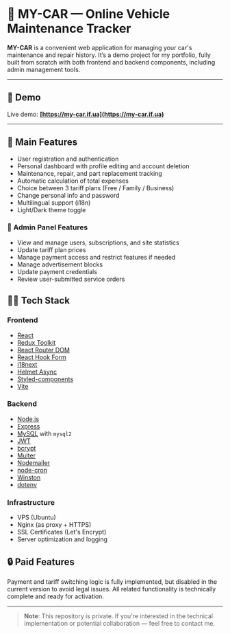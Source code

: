 # 🚗 MY-CAR — Online Vehicle Maintenance Tracker

**MY-CAR** is a convenient web application for managing your car's maintenance and repair history. It’s a demo project for my portfolio, fully built from scratch with both frontend and backend components, including admin management tools.

---

## 🔗 Demo

Live demo: **[https://my-car.if.ua](https://my-car.if.ua)**  

---

## 🧰 Main Features

- User registration and authentication
- Personal dashboard with profile editing and account deletion
- Maintenance, repair, and part replacement tracking
- Automatic calculation of total expenses
- Choice between 3 tariff plans (Free / Family / Business)
- Change personal info and password
- Multilingual support (i18n)
- Light/Dark theme toggle

### 🔧 Admin Panel Features

- View and manage users, subscriptions, and site statistics
- Update tariff plan prices
- Manage payment access and restrict features if needed
- Manage advertisement blocks
- Update payment credentials
- Review user-submitted service orders

## 👨‍💻 Tech Stack

### Frontend
- [React](https://reactjs.org/)
- [Redux Toolkit](https://redux-toolkit.js.org/)
- [React Router DOM](https://reactrouter.com/)
- [React Hook Form](https://react-hook-form.com/)
- [i18next](https://www.i18next.com/)
- [Helmet Async](https://github.com/staylor/react-helmet-async)
- [Styled-components](https://styled-components.com/)
- [Vite](https://vitejs.dev/)

### Backend
- [Node.js](https://nodejs.org/)
- [Express](https://expressjs.com/)
- [MySQL](https://www.mysql.com/) with `mysql2`
- [JWT](https://jwt.io/)
- [bcrypt](https://github.com/kelektiv/node.bcrypt.js)
- [Multer](https://github.com/expressjs/multer)
- [Nodemailer](https://nodemailer.com/)
- [node-cron](https://github.com/kelektiv/node-cron)
- [Winston](https://github.com/winstonjs/winston)
- [dotenv](https://github.com/motdotla/dotenv)

### Infrastructure
- VPS (Ubuntu)
- Nginx (as proxy + HTTPS)
- SSL Certificates (Let's Encrypt)
- Server optimization and logging

## 🔒 Paid Features

Payment and tariff switching logic is fully implemented, but disabled in the current version to avoid legal issues. All related functionality is technically complete and ready for activation.

---

> **Note**: This repository is private. If you're interested in the technical implementation or potential collaboration — feel free to contact me.
